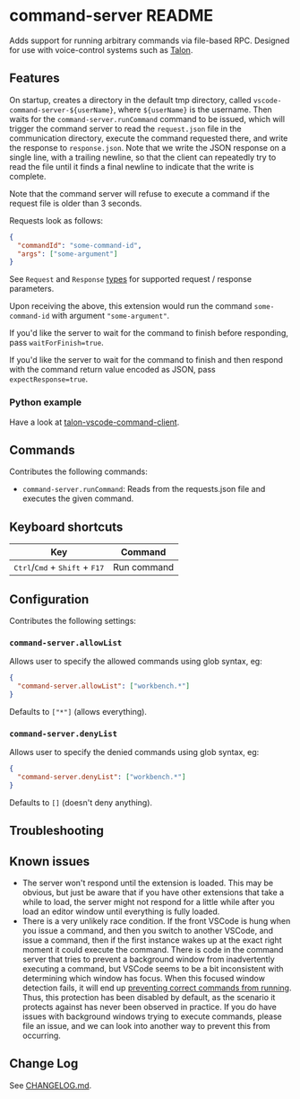 # command-server README

Adds support for running arbitrary commands via file-based RPC. Designed for
use with voice-control systems such as [Talon](https://talonvoice.com/).

## Features

On startup, creates a directory in the default tmp directory, called
`vscode-command-server-${userName}`, where `${userName}` is the username. Then
waits for the `command-server.runCommand` command to be issued, which will
trigger the command server to read the `request.json` file in the communication
directory, execute the command requested there, and write the response to
`response.json`. Note that we write the JSON response on a single line, with a
trailing newline, so that the client can repeatedly try to read the file until
it finds a final newline to indicate that the write is complete.

Note that the command server will refuse to execute a command if the request file is older than 3 seconds.

Requests look as follows:

```json
{
  "commandId": "some-command-id",
  "args": ["some-argument"]
}
```

See `Request` and `Response` [types](https://github.com/pokey/command-server/blob/HEAD/src/types.ts) for supported request / response parameters.

Upon receiving the above, this extension would run the command
`some-command-id` with argument `"some-argument"`.

If you'd like the server to wait for the command to finish before responding,
pass `waitForFinish=true`.

If you'd like the server to wait for the command to finish and then respond
with the command return value encoded as JSON, pass `expectResponse=true`.

### Python example

Have a look at
[talon-vscode-command-client](https://github.com/pokey/talon-vscode-command-client).

## Commands

Contributes the following commands:

- `command-server.runCommand`: Reads from the requests.json file and executes the given command.

## Keyboard shortcuts

| Key                                                                | Command     |
| ------------------------------------------------------------------ | ----------- |
| <kbd>Ctrl</kbd>/<kbd>Cmd</kbd> + <kbd>Shift</kbd> + <kbd>F17</kbd> | Run command |

## Configuration

Contributes the following settings:

### `command-server.allowList`

Allows user to specify the allowed commands using glob syntax, eg:

```json
{
  "command-server.allowList": ["workbench.*"]
}
```

Defaults to `["*"]` (allows everything).

### `command-server.denyList`

Allows user to specify the denied commands using glob syntax, eg:

```json
{
  "command-server.denyList": ["workbench.*"]
}
```

Defaults to `[]` (doesn't deny anything).

## Troubleshooting

## Known issues

- The server won't respond until the extension is loaded. This may be obvious,
  but just be aware that if you have other extensions that take a while to
  load, the server might not respond for a little while after you load an
  editor window until everything is fully loaded.
- There is a very unlikely race condition. If the front VSCode is hung
  when you issue a command, and then you switch to another VSCode, and issue a
  command, then if the first instance wakes up at the exact right moment it
  could execute the command. There is code in the command server that tries to
  prevent a background window from inadvertently executing a command, but
  VSCode seems to be a bit inconsistent with determining which window has
  focus. When this focused window detection fails, it will end up [preventing
  correct commands from running](https://github.com/knausj85/knausj_talon/issues/466). Thus, this protection has been disabled by
  default, as the scenario it protects against has never been observed in practice. If you do have issues with background windows trying to execute
  commands, please file an issue, and we can look into another way to prevent
  this from occurring.

## Change Log

See [CHANGELOG.md](https://github.com/pokey/command-server/blob/HEAD/CHANGELOG.md).
